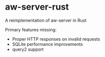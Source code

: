 aw-server-rust
==============

A reimplementation of aw-server in Rust

Primary features missing:
- Proper HTTP responses on invalid requests
- SQLite performance improvements
- query2 support
